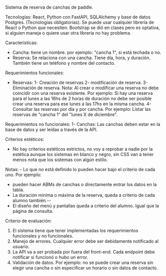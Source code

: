 Sistema de reserva de canchas de paddle.

Tecnologías: React, Python con FastAPI, SQLAlchemy y base de datos Postgres. (Tecnologías obligatorias).
Se puede usar cualquier librería de React o Python que necesiten. Bootstrap se dió en clases pero es optativa, si alguien maneja o quiere usar otra librería no hay problema.

Características:

- Cancha: tiene un nombre. por ejemplo: "cancha 1", si está techada o no.
- Reserva: Se relaciona con una cancha. Tiene día, hora, y duración. También tiene un teléfono y nombre del contacto.

Requerimientos funcionales:
- Reservas:
1- Creación de reservas
2- modificación de reserva.
3- Eliminación de reserva.
Nota: Al crear o modificar una reserva no debe coincidir con una reserva existente. Por ejemplo: Si hay una reserva para el lunes a las 16hs de 2 horas de duración no debe ser posible crear una reserva para ese lunes a las 17hs en la misma cancha.
4- Consultar las reservas por día y por cancha. Por ejemplo: Listar las reservas de "cancha 1" del "lunes X de diciembre".

Requerimientos no funcionales:
1- Canchas: Las canchas deben estar en la base de datos y ser leídas a través de la API.

Criterios estéticos:
- No hay criterios estéticos estrictos, no voy a reprobar a nadie por la estética aunque los sistemas en blanco y negro, sin CSS van a tener menos nota que los sistemas con algún estilo.

Notas: - Lo que no está definido lo pueden hacer bajo el criterio de cada uno. 
Por ejemplo:
- pueden hacer ABMs de canchas o directamente entrar los datos en la tabla.
- La duración mínima o máxima de la reserva, queda a criterio de cada alumno también.--
- El diseño del menú y pantallas queda a criterio del alumno. Igual que la página de consulta.

Criterio de evaluación:
1. El sistema tiene que tener implementadas los requerimientos funcionales y no funcionales.
2. Manejo de errores. Cualquier error debe ser debidamente notificado al usuario.
3. La API va a ser probada por fuera del front-end. Cada endpoint debe notificar si funcionó o hubo un error.
4. Validación de datos. Por ejemplo: no se puede crear una reserva sin elegir una cancha o sin especificar un horario o sin datos de contacto.